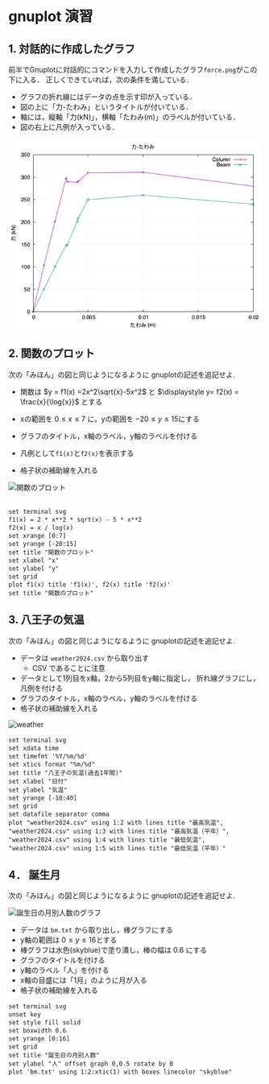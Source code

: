# gnuplot 演習
## 1. 対話的に作成したグラフ

前半でGnuplotに対話的にコマンドを入力して作成したグラフ`force.png`がこの下に入る．
正しくできていれば，次の条件を満している．

- グラフの折れ線にはデータの点を示す印が入っている．
- 図の上に「力-たわみ」というタイトルが付いている．
- 軸には，縦軸「力(kN)」，横軸「たわみ(m)」のラベルが付いている．
- 図の右上に凡例が入っている．

![前半で作成したグラフがここに入る](force.png)

## 2. 関数のプロット

次の「みほん」の図と同じようになるように gnuplotの記述を追記せよ.

- 関数は $y = f1(x) =2x^2\sqrt{x}-5x^2$ と $\displaystyle y= f2(x) = \frac{x}{\log{x}}$ とする
- xの範囲を $0 \leq x \leq 7$ に，yの範囲を $-20 \leq y \leq 15$にする
- グラフのタイトル，x軸のラベル，y軸のラベルを付ける
- 凡例として`f1(x)`と`f2(x)`を表示する

- 格子状の補助線を入れる

![関数のプロット](funcplot.png)

```gnuplot {cmd=true output="html"}

set terminal svg
f1(x) = 2 * x**2 * sqrt(x) - 5 * x**2
f2(x) = x / log(x)
set xrange [0:7]
set yrange [-20:15]
set title "関数のプロット"
set xlabel "x"
set ylabel "y"
set grid
plot f1(x) title 'f1(x)', f2(x) title 'f2(x)'
set title "関数のプロット"
```

## 3. 八王子の気温

次の「みほん」の図と同じようになるように gnuplotの記述を追記せよ.

- データは `weather2024.csv` から取り出す
  - CSV であることに注意
- データとして1列目をx軸，2から5列目をy軸に指定し，
折れ線グラフにし，凡例を付ける
- グラフのタイトル，x軸のラベル，y軸のラベルを付ける
- 格子状の補助線を入れる

![weather](weather2024.png)

```gnuplot {cmd=true, output="html"}
set terminal svg
set xdata time
set timefmt '%Y/%m/%d'
set xtics format "%m/%d"
set title "八王子の気温(過去1年間)"
set xlabel "日付"
set ylabel "気温"
set yrange [-10:40]
set grid
set datafile separator comma
plot "weather2024.csv" using 1:2 with lines title "最高気温", "weather2024.csv" using 1:3 with lines title "最高気温（平年）", "weather2024.csv" using 1:4 with lines title "最低気温", "weather2024.csv" using 1:5 with lines title "最低気温（平年）"
```

## 4． 誕生月

次の「みほん」の図と同じようになるように gnuplotの記述を追記せよ.

![誕生日の月別人数のグラフ](birthMonth.png)

- データは `bm.txt` から取り出し，棒グラフにする
- y軸の範囲は $0 \le y \le 16$とする
- 棒グラフは水色(skyblue)で塗り潰し，棒の幅は 0.6 にする
- グラフのタイトルを付ける
- y軸のラベル「人」を付ける
- x軸の目盛には「1月」のように月が入る
- 格子状の補助線を入れる

```gnuplot {cmd=true, output="html"}
set terminal svg
unset key
set style fill solid
set boxwidth 0.6
set yrange [0:16]
set grid
set title "誕生日の月别人数"
set ylabel "人" offset graph 0,0.5 rotate by 0
plot 'bm.txt' using 1:2:xtic(1) with boxes linecolor "skyblue"

```